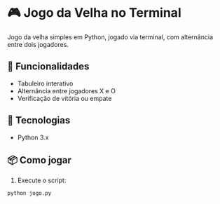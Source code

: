 # 🎮 Jogo da Velha no Terminal

Jogo da velha simples em Python, jogado via terminal, com alternância entre dois jogadores.

## 🚀 Funcionalidades
- Tabuleiro interativo
- Alternância entre jogadores X e O
- Verificação de vitória ou empate

## 🧰 Tecnologias
- Python 3.x

## 📦 Como jogar
1. Execute o script:
```bash
python jogo.py
